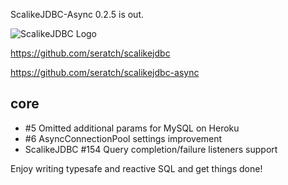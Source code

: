 ScalikeJDBC-Async 0.2.5 is out. 

![ScalikeJDBC Logo](https://scalikejdbc.org/img/logo.png)

https://github.com/seratch/scalikejdbc

https://github.com/seratch/scalikejdbc-async

## core

- #5 Omitted additional params for MySQL on Heroku
- #6 AsyncConnectionPool settings improvement
- ScalikeJDBC #154 Query completion/failure listeners support

Enjoy writing typesafe and reactive SQL and get things done!

